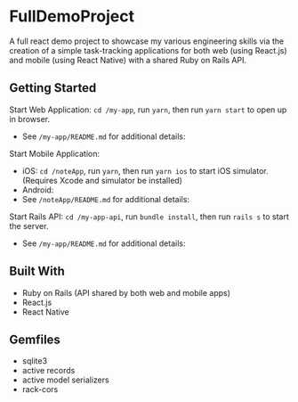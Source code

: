 # FullDemoProject
A full react demo project to showcase my various engineering skills via the creation of a simple task-tracking applications for both web (using React.js) and mobile (using React Native) with a shared Ruby on Rails API. 

## Getting Started
Start Web Application: `cd /my-app`, run `yarn`, then run `yarn start` to open up in browser. 
- See `/my-app/README.md` for additional details: 

Start Mobile Application: 
- iOS: `cd /noteApp`, run `yarn`, then run `yarn ios` to start iOS simulator. (Requires Xcode and simulator be installed)
- Android: 
- See `/noteApp/README.md` for additional details: 

Start Rails API: `cd /my-app-api`, run `bundle install`, then run `rails s` to start the server.
- See `/my-app/README.md` for additional details: 
    

## Built With
- Ruby on Rails (API shared by both web and mobile apps)
- React.js
- React Native

## Gemfiles 
- sqlite3
- active records
- active model serializers
- rack-cors

